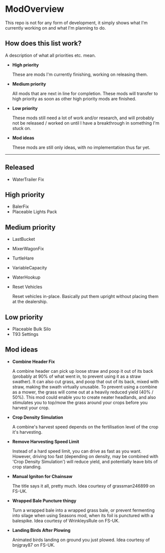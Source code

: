 # ModOverview
This repo is not for any form of development, it simply shows what I'm currently working on and what I'm planning to do.

## How does this list work?
A description of what all priorities etc. mean.

* **High priority**

   These are mods I'm currently finishing, working on releasing them.

* **Medium priority**

   All mods that are next in line for completion. These mods will transfer to high priority as soon as other high priority mods are finished.
   
* **Low priority**

   These mods still need a lot of work and/or research, and will probably not be released / worked on until I have a breakthrough in something I'm stuck on.

* **Mod ideas**

   These mods are still only ideas, with no implementation thus far yet. 

---

## Released
* WaterTrailer Fix

## High priority
* BalerFix
* Placeable Lights Pack

## Medium priority
* LastBucket
* MixerWagonFix
* TurtleHare
* VariableCapacity
* WaterHookup
* Reset Vehicles

   Reset vehicles in-place. Basically put them upright without placing them at the dealership.

## Low priority
* Placeable Bulk Silo
* T93 Settings

## Mod ideas
* **Combine Header Fix**

   A combine header can pick up loose straw and poop it out of its back (probably at 90% of what went in, to prevent using it as a straw swather). It can also cut grass, and poop that out of its back, mixed with straw, making the swath virtually unusable. To prevent using a combine as a mower, the grass will come out at a heavily reduced yield (40% / 50%). This mod could enable you to create neater headlands, and also stimulates you to top/mow the grass around your crops before you harvest your crop.

* **Crop Density Simulation**

   A combine's harvest speed depends on the fertilisation level of the crop it's harvesting.
   
* **Remove Harvesting Speed Limit**

   Instead of a hard speed limit, you can drive as fast as you want. However, driving too fast (depending on density, may be combined with 'Crop Density Simulation') will reduce yield, and potentially leave bits of crop standing. 

* **Manual Igniton for Chainsaw**

   The title says it all, pretty much. Idea courtesy of grassman246899 on FS-UK.

* **Wrapped Bale Puncture thingy**

   Turn a wrapped bale into a wrapped grass bale, or prevent fermenting into silage when using Seasons mod, when its foil is punctured with a balespike. Idea courtesy of WrinkleysRule on FS-UK.

* **Landing Birds After Plowing**

   Animated birds landing on ground you just plowed. Idea courtesy of bnjgray87 on FS-UK.
